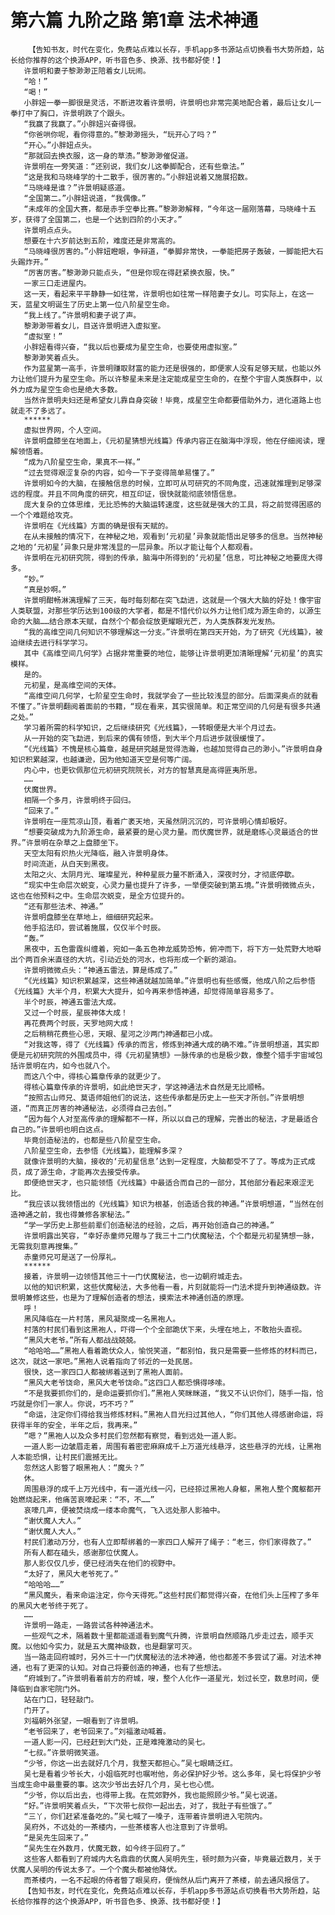 # 第六篇 九阶之路 第1章 法术神通
        【告知书友，时代在变化，免费站点难以长存，手机app多书源站点切换看书大势所趋，站长给你推荐的这个换源APP，听书音色多、换源、找书都好使！】
       许景明和妻子黎渺渺正陪着女儿玩闹。
       “哈！”
       “喝！”
       小胖妞一拳一脚很是灵活，不断进攻着许景明，许景明也非常完美地配合着，最后让女儿一拳打中了胸口，许景明跌了个跟头。
       “我赢了我赢了。”小胖妞兴奋得很。
       “你爸哄你呢，看你得意的。”黎渺渺摇头，“玩开心了吗？”
       “开心。”小胖妞点头。
       “那就回去换衣服，这一身的草渍。”黎渺渺催促道。
       许景明在一旁笑道：“还别说，我们女儿这拳脚配合，还有些章法。”
       “这是我和马晓峰学的十二散手，很厉害的。”小胖妞说着又施展招数。
       “马晓峰是谁？”许景明疑惑道。
       “全国第二。”小胖妞说道，“我偶像。”
       “未成年的全国大赛，都是赤手空拳比赛。”黎渺渺解释，“今年这一届刚落幕，马晓峰十五岁，获得了全国第二，也是一个达到四阶的小天才。”
       许景明点点头。
       想要在十六岁前达到五阶，难度还是非常高的。
       “马晓峰很厉害的。”小胖妞瞪眼，争辩道，“拳脚非常快，一拳能把房子轰破，一脚能把大石头踢炸开。”
       “厉害厉害。”黎渺渺只能点头，“但是你现在得赶紧换衣服，快。”
       一家三口走进屋内。
       这一天，看起来平平静静一如往常，许景明也如往常一样陪妻子女儿。可实际上，在这一天，蓝星文明诞生了历史上第一位八阶星空生命。
       “我上线了。”许景明和妻子说了声。
       黎渺渺带着女儿，目送许景明进入虚拟室。
       “虚拟室！”
       小胖妞看得兴奋，“我以后也要成为星空生命，也要使用虚拟室。”
       黎渺渺笑着点头。
       作为蓝星第一高手，许景明赚取财富的能力还是很强的，即便家人没有足够天赋，也能以外力让他们提升为星空生命。所以许黎星未来是注定能成星空生命的，在整个宇宙人类族群中，以外力成为星空生命也是绝大多数。
       当然许景明夫妇还是希望女儿靠自身突破！毕竟，成星空生命都要借助外力，进化道路上也就走不了多远了。
       ******
       虚拟世界网，个人空间。
       许景明盘膝坐在地面上，《元初星猜想光线篇》传承内容正在脑海中浮现，他在仔细阅读，理解领悟着。
       “成为八阶星空生命，果真不一样。”
       “过去觉得艰涩复杂的内容，如今一下子变得简单易懂了。”
       许景明如今的大脑，在接触信息的时候，立即可从可研究的不同角度，迅速就推理到足够深远的程度。并且不同角度的研究，相互印证，很快就能彻底领悟信息。
       庞大复杂的立体思维，无比恐怖的大脑运转速度，这些就是强大的工具，将之前觉得困惑的一个个难题给攻克。
       许景明在《光线篇》方面的确是很有天赋的。
       在从未接触的情况下，在神秘之地，观看到‘元初星’异象就能悟出足够多的信息。当然神秘之地的‘元初星’异象只是非常浅显的一层异象。所以才能让每个人都观看。
       许景明在元初研究院，得到的传承，脑海中所得到的‘元初星’信息，可比神秘之地要庞大得多。
       “妙。”
       “真是妙啊。”
       许景明酣畅淋漓理解了三天，每时每刻都在突飞勐进，这就是一个强大大脑的好处！像宇宙人类联盟，对那些学历达到100级的大学者，都是不惜代价以外力让他们成为源生命的，以源生命的大脑……结合原本天赋，自然个个都会绽放更耀眼光芒，为人类族群发光发热。
       “我的高维空间几何知识不够理解这一分支。”许景明在第四天开始，为了研究《光线篇》，被迫继续去进行科学学习。
       其中《高维空间几何学》占据非常重要的地位，能够让许景明更加清晰理解‘元初星’的真实模样。
       是的。
       元初星，是高维空间的天体。
       “高维空间几何学，七阶星空生命时，我就学会了一些比较浅显的部分。后面深奥点的就看不懂了。”许景明翻阅着面前的书籍，“现在看来，其实很简单。和正常空间的几何是有很多共通之处。”
       学习着所需的科学知识，之后继续研究《光线篇》，一转眼便是大半个月过去。
       从一开始的突飞勐进，到后来的偶有领悟，到大半个月后进步就很缓慢了。
       “《光线篇》不愧是核心篇章，越是研究越是觉得浩瀚，也越加觉得自己的渺小。”许景明自身知识积累越深，也越谦逊，因为他知道天空是何等广阔。
       内心中，也更钦佩那位元初研究院院长，对方的智慧真是高得匪夷所思。
       ……
       伏魔世界。
       相隔一个多月，许景明终于回归。
       “回来了。”
       许景明在一座荒凉山顶，看着广袤天地，天虽然阴沉沉的，可许景明心情却极好。
       “想要突破成为九阶源生命，最紧要的是心灵力量。而伏魔世界，就是磨练心灵最适合的世界。”许景明在杂草之上盘膝坐下。
       天空太阳有炽热火光降临，融入许景明身体。
       时间流逝，从白天到黑夜。
       太阳之火、太阴月光、璀璨星光，种种星辰力量不断涌入，深夜时分，才彻底停歇。
       “现实中生命层次蜕变，心灵力量也提升了许多，一举便突破到第五境。”许景明微微点头，这也在他预料之中。生命层次蜕变，是全方位提升的。
       “还有那些法术、神通。”
       许景明盘膝坐在草地上，细细研究起来。
       他手掐法印，尝试着施展，仅仅半个时辰。
       “轰。”
       黑夜中，五色雷霆纠缠着，宛如一条五色神龙威势恐怖，俯冲而下，将下方一处荒野大地噼出个两百余米直径的大坑，引动近处的河水，也将形成一个新的湖泊。
       许景明微微点头：“神通五雷法，算是练成了。”
       “《光线篇》知识积累越深，这些神通就越加简单。”许景明也有些感慨，他成八阶之后参悟《光线篇》大半个月，积累大大提升，如今再来参悟神通，却觉得简单容易多了。
       半个时辰，神通五雷法大成。
       又过一个时辰，星辰神体大成！
       再花费两个时辰，天罗地网大成！
       之后稍稍花费些心思，天眼、星河之沙两门神通都已小成。
       “对我这等，得了《光线篇》传承的而言，修炼到神通大成的确不难。”许景明想道，其实即便是元初研究院的外围成员中，得《元初星猜想》一脉传承的也是极少数，像整个猎手宇宙域包括许景明在内，如今也就八个。
       而这八个中，得核心篇章传承的就更少了。
       得核心篇章传承的许景明，如此绝世天才，学这神通法术自然是无比顺畅。
       “按照古山师兄、莫语师姐他们的说法，这些传承都是历史上一些天才所创。”许景明想道，“而真正厉害的神通秘法，必须得自己去创。”
       “因为每个人对至高传承的理解都不一样，所以以自己的理解，完善出的秘法，才是最适合自己的。”许景明也明白这点。
       毕竟创造秘法的，也都是些八阶星空生命。
       八阶星空生命，去参悟《光线篇》，能理解多深？
       就像许景明的大脑，接收的‘元初星信息’达到一定程度，大脑都受不了了。等成为正式成员，成了源生命，才能再次去接受传承。
       即便绝世天才，也只能领悟《光线篇》中最适合而自己的一部分，其他部分看起来艰涩无比。
       “我应该以我领悟出的《光线篇》知识为根基，创造适合我的神通。”许景明想道，“当然在创造神通之前，我也得兼修各家秘法。”
       “学一学历史上那些前辈们创造秘法的经验，之后，再开始创造自己的神通。”
       许景明露出笑容，“幸好赤童师兄赠与了我三十二门伏魔秘法，个个都是元初星猜想一脉，无需我刻意再搜集。”
       赤童师兄可是送了一份厚礼。
       ******
       接着，许景明一边领悟其他三十一门伏魔秘法，也一边朝府城走去。
       以他的知识积累，这些伏魔秘法，大多他看一看，片刻就能将一门法术提升到神通级数。许景明兼修这些，也是为了理解创造者的想法，摸索法术神通创造的原理。
       呼！
       黑风降临在一片村落，黑风凝聚成一名黑袍人。
       村落的村民们看到这黑袍人，吓得一个个全部跪伏下来，头埋在地上，不敢抬头直视。
       “黑风大老爷。”所有人都战战兢兢。
       “哈哈哈……”黑袍人看着跪伏众人，愉悦笑道，“都别怕，我只是需要一些修炼的材料而已，这次，就这一家吧。”黑袍人说着指向了邻近的一处民居。
       很快，这一家四口人都被绑着送到了黑袍人面前。
       “黑风大老爷饶命，黑风大老爷饶命。”这四口人都恐惧得哆嗦。
       “不是我要抓你们的，是命运要抓你们。”黑袍人笑眯眯道，“我又不认识你们，随手一指，恰巧就是你们一家人。你说，巧不巧？”
       “命运，注定你们得给我当修炼材料。”黑袍人目光扫过其他人，“你们其他人得感谢命运，将获得半年的安全，半年之后，我再来。”
       ”嗯？”黑袍人以及众多村民们忽然都有察觉，看到远处一道人影。
       一道人影一边皱眉走着，周围有着密密麻麻成千上万道光线悬浮，这些悬浮的光线，让黑袍人本能恐惧，让村民们震撼无比。
       忽然这人影瞥了眼黑袍人：“魔头？”
       休。
       周围悬浮的成千上万光线中，有一道光线一闪，已经掠过黑袍人身躯，黑袍人整个魔躯都开始燃烧起来，他痛苦哀嚎起来：“不，不……”
       哀嚎几声，便被焚烧成一缕本命魔气，飞入远处那人影袖中。
       “谢伏魔人大人。”
       “谢伏魔人大人。”
       村民们激动万分，也有人立即帮绑着的一家四口人解开了绳子：“老三，你们家得救了。”
       所有人都在磕头，感谢那位伏魔人。
       那人影仅仅几步，便已经消失在他们的视野中。
       “太好了，黑风大老爷死了。”
       “哈哈哈……”
       “黑风魔头，看来命运注定，你今天得死。”这些村民们都觉得兴奋，在他们头上压榨了多年的黑风大老爷终于死了。
       ……
       许景明一路走，一路尝试各种神通法术。
       一些观气之术，隔着数十里都能遥遥看到魔气升腾，许景明自然顺路几步走过去，顺手灭魔。以他如今实力，就是五大魔神级数，也是翻掌可灭。
       当一路走回府城时，另外三十一门伏魔秘法的法术神通，他也都差不多尝试了遍。对法术神通，也有了更深的认知。对自己将要创造的神通，也有了些想法。
       “府城到了。”许景明看着前方的府城，嗖，整个人化作一道星光，划过长空，数息时间，便降临到自家宅院门外。
       站在门口，轻轻敲门。
       门开了。
       刘福朝外张望，一眼看到了许景明。
       “老爷回来了，老爷回来了。”刘福激动喊着。
       一道人影一闪，已经赶到大门处，正是难掩激动的吴七。
       “七叔。”许景明微笑道。
       “少爷，你这一出去就好几个月，我整天都担心。”吴七眼睛泛红。
       吴七是看着少爷长大，小姐临死时也嘱咐他，务必保护好少爷。这么多年，吴七将保护少爷当成生命中最重要的事。这次少爷出去好几个月，吴七也心慌。
       “少爷，你以后出去，也得带上我。在荒郊野外，我也能照顾少爷。”吴七说道。
       “好。”许景明笑着点头，“下次带七叔你一起出去，对了，我肚子有些饿了。”
       “三丫，你们赶紧准备吃的。”吴七喊了一嗓子，连带着许景明进入宅院内。
       吴府外，不远处的一茶楼内，一些茶楼客人也注意到了许景明。
       “是吴先生回来了。”
       “吴先生在外数月，伏魔无数，如今终于回府了。”
       这些客人都看到了府城内大名鼎鼎的伏魔人吴明先生，顿时颇为兴奋，毕竟最近数月，关于伏魔人吴明的传说太多了。一个个魔头都被他降伏。
       而茶楼内，一名不起眼的侍者瞥了眼吴府，便悄然从后门离开了茶楼，前去通风报信了。
       【告知书友，时代在变化，免费站点难以长存，手机app多书源站点切换看书大势所趋，站长给你推荐的这个换源APP，听书音色多、换源、找书都好使！】